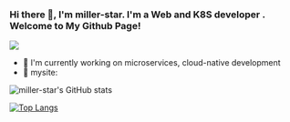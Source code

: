 ### Hi there 👋, I'm miller-star. I'm a Web  and K8S  developer . Welcome to My Github Page! <br>

<!-- knock code pictures 敲代码的图片 -->
  <img src="https://cdn.jsdelivr.net/gh/uestc-wxy/uestc-wxy/img/coding.gif" /><br>


- 🔭 I'm currently working on microservices, cloud-native development
- 🤔 mysite: 


<tr><td>

</td></tr>

![miller-star's GitHub stats](https://github-readme-stats.vercel.app/api?username=miller-star&show_icons=true&theme=radical)

[![Top Langs](https://github-readme-stats.vercel.app/api/top-langs/?username=miller-star&)](https://github.com/miller-star/github-readme-stats)
